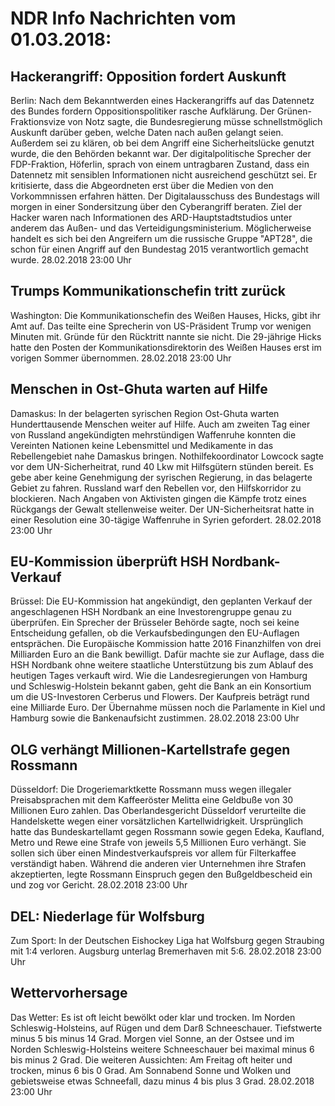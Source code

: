 # NDR Info Nachrichten vom 01.03.2018:


## Hackerangriff: Opposition fordert Auskunft
Berlin: Nach dem Bekanntwerden eines Hackerangriffs auf das Datennetz des Bundes fordern Oppositionspolitiker rasche Aufklärung. Der Grünen-Fraktionsvize von Notz sagte, die Bundesregierung müsse schnellstmöglich Auskunft darüber geben, welche Daten nach außen gelangt seien. Außerdem sei zu klären, ob bei dem Angriff eine Sicherheitslücke genutzt wurde, die den Behörden bekannt war. Der digitalpolitische Sprecher der FDP-Fraktion, Höferlin, sprach von einem untragbaren Zustand, dass ein Datennetz mit sensiblen Informationen nicht ausreichend geschützt sei. Er kritisierte, dass die Abgeordneten erst über die Medien von den Vorkommnissen erfahren hätten. Der Digitalausschuss des Bundestags will morgen in einer Sondersitzung über den Cyberangriff beraten. Ziel der Hacker waren nach Informationen des ARD-Hauptstadtstudios unter anderem das Außen- und das Verteidigungsministerium. Möglicherweise handelt es sich bei den Angreifern um die russische Gruppe "APT28", die schon für einen Angriff auf den Bundestag 2015 verantwortlich gemacht wurde. 28.02.2018 23:00 Uhr 

## Trumps Kommunikationschefin tritt zurück
Washington: Die Kommunikationschefin des Weißen Hauses, Hicks, gibt ihr Amt auf. Das teilte eine Sprecherin von US-Präsident Trump vor wenigen Minuten mit. Gründe für den Rücktritt nannte sie nicht. Die 29-jährige Hicks hatte den Posten der Kommunikationsdirektorin des Weißen Hauses erst im vorigen Sommer übernommen. 28.02.2018 23:00 Uhr 

## Menschen in Ost-Ghuta warten auf Hilfe
Damaskus: In der belagerten syrischen Region Ost-Ghuta warten Hunderttausende Menschen weiter auf Hilfe. Auch am zweiten Tag einer von Russland angekündigten mehrstündigen Waffenruhe konnten die Vereinten Nationen keine Lebensmittel und Medikamente in das Rebellengebiet nahe Damaskus bringen. Nothilfekoordinator Lowcock sagte vor dem UN-Sicherheitrat, rund 40 Lkw mit Hilfsgütern stünden bereit. Es gebe aber keine Genehmigung der syrischen Regierung, in das belagerte Gebiet zu fahren. Russland warf den Rebellen vor, den Hilfskorridor zu blockieren. Nach Angaben von Aktivisten gingen die Kämpfe trotz eines Rückgangs der Gewalt stellenweise weiter. Der UN-Sicherheitsrat hatte in einer Resolution eine 30-tägige Waffenruhe in Syrien gefordert. 28.02.2018 23:00 Uhr 

## EU-Kommission überprüft HSH Nordbank-Verkauf
Brüssel: Die EU-Kommission hat angekündigt, den geplanten Verkauf der angeschlagenen HSH Nordbank an eine Investorengruppe genau zu überprüfen. Ein Sprecher der Brüsseler Behörde sagte, noch sei keine Entscheidung gefallen, ob die Verkaufsbedingungen den EU-Auflagen entsprächen. Die Europäische Kommission hatte 2016 Finanzhilfen von drei Milliarden Euro an die Bank bewilligt. Dafür machte sie zur Auflage, dass die HSH Nordbank ohne weitere staatliche Unterstützung bis zum Ablauf des heutigen Tages verkauft wird. Wie die Landesregierungen von Hamburg und Schleswig-Holstein bekannt gaben, geht die Bank an ein Konsortium um die US-Investoren Cerberus und Flowers. Der Kaufpreis beträgt rund eine Milliarde Euro. Der Übernahme müssen noch die Parlamente in Kiel und Hamburg sowie die Bankenaufsicht zustimmen. 28.02.2018 23:00 Uhr 

## OLG verhängt Millionen-Kartellstrafe gegen Rossmann
Düsseldorf: Die Drogeriemarktkette Rossmann muss wegen illegaler Preisabsprachen mit dem Kaffeeröster Melitta eine Geldbuße von 30 Millionen Euro zahlen. Das Oberlandesgericht Düsseldorf verurteilte die Handelskette wegen einer vorsätzlichen Kartellwidrigkeit. Ursprünglich hatte das Bundeskartellamt gegen Rossmann sowie gegen Edeka, Kaufland, Metro und Rewe eine Strafe von jeweils 5,5 Millionen Euro verhängt. Sie sollen sich über einen Mindestverkaufspreis vor allem für Filterkaffee verständigt haben. Während die anderen vier Unternehmen ihre Strafen akzeptierten, legte Rossmann Einspruch gegen den Bußgeldbescheid ein und zog vor Gericht. 28.02.2018 23:00 Uhr 

## DEL: Niederlage für Wolfsburg
Zum Sport: In der Deutschen Eishockey Liga hat Wolfsburg gegen Straubing mit 1:4 verloren. Augsburg unterlag Bremerhaven mit 5:6. 28.02.2018 23:00 Uhr 

## Wettervorhersage
Das Wetter: Es ist oft leicht bewölkt oder klar und trocken. Im Norden Schleswig-Holsteins, auf Rügen und dem Darß Schneeschauer. Tiefstwerte minus 5 bis minus 14 Grad. Morgen viel Sonne, an der Ostsee und im Norden Schleswig-Holsteins weitere Schneeschauer bei maximal minus 6 bis minus 2 Grad. Die weiteren Aussichten: Am Freitag oft heiter und trocken, minus 6 bis 0 Grad. Am Sonnabend Sonne und Wolken und gebietsweise etwas Schneefall, dazu minus 4 bis plus 3 Grad. 28.02.2018 23:00 Uhr 
